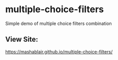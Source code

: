 # multiple-choice-filters
Simple demo of multiple choice filters combination

## View Site:
https://mashablair.github.io/multiple-choice-filters/
